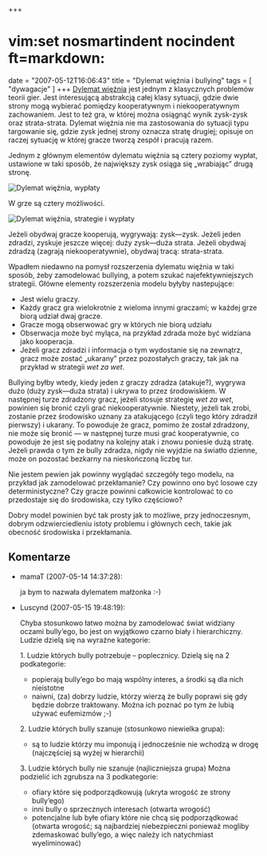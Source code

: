 +++
# vim:set nosmartindent nocindent ft=markdown:
date = "2007-05-12T16:06:43"
title = "Dylemat więźnia i bullying"
tags = [ "dywagacje" ]
+++
[Dylemat więźnia](http://pl.wikipedia.org/wiki/Dylemat_wi%C4%99%C5%BAnia) jest
jednym z klasycznych problemów teorii gier. Jest interesującą abstrakcją całej
klasy sytuacji, gdzie dwie strony mogą wybierać pomiędzy kooperatywnym i
niekooperatywnym zachowaniem. Jest to też gra, w której można osiągnąć wynik
zysk-zysk oraz strata-strata. Dylemat więźnia nie ma zastosowania do sytuacji
typu targowanie się, gdzie zysk jednej strony oznacza stratę drugiej; opisuje
on raczej sytuację w której gracze tworzą zespół i pracują razem.

<!--more-->

Jednym z głównym elementów dylematu więźnia są cztery poziomy wypłat,
ustawione w taki sposób, że największy zysk osiąga się „wrabiając” drugą
stronę.

![Dylemat więźnia, wypłaty](http://media.blizinski.pl/images/blog/pd-01-decisions-payoffs.png)

W grze są cztery możliwości.

![Dylemat więźnia, strategie i wypłaty](http://media.blizinski.pl/images/blog/pd-02-combinations.png)

Jeżeli obydwaj gracze kooperują, wygrywają: zysk―zysk. Jeżeli jeden zdradzi,
zyskuje jeszcze więcej: duży zysk―duża strata. Jeżeli obydwaj zdradzą (zagrają
niekooperatywnie), obydwaj tracą: strata-strata.

Wpadłem niedawno na pomysł rozszerzenia dylematu więźnia w taki sposób, żeby
zamodelować bullying, a potem szukać najefektywniejszych strategii. Główne
elementy rozszerzenia modelu byłyby nastepujące:

  * Jest wielu graczy.
  * Każdy gracz gra wielokrotnie z wieloma innymi graczami; w każdej grze biorą
    udział dwaj gracze.
  * Gracze mogą obserwować gry w których nie biorą udziału
  * Obserwacja może być myląca, na przykład zdrada może być widziana jako
    kooperacja.
  * Jeżeli gracz zdradzi i informacja o tym wydostanie się na zewnątrz, gracz
    może zostać „ukarany” przez pozostałych graczy, tak jak na przykład
    w strategii _wet za wet_.

Bullying byłby wtedy, kiedy jeden z graczy zdradza (atakuje?), wygrywa dużo
(duży zysk―duża strata) i ukrywa to przez środowiskiem. W następnej turze
zdradzony gracz, jeżeli stosuje strategię _wet za wet_, powinien się bronić
czyli grać niekooperatywnie. Niestety, jeżeli tak zrobi, zostanie przez
środowisko uznany za atakującego (czyli tego który zdradził pierwszy) i
ukarany. To powoduje że gracz, pomimo że został zdradzony, nie może się bronić
― w następnej turze musi grać kooperatywnie, co powoduje że jest się podatny
na kolejny atak i znowu poniesie dużą stratę. Jeżeli prawda o tym że bully
zdradza, nigdy nie wyjdzie na światło dzienne, może on pozostać bezkarny na
nieskończoną liczbę tur.

Nie jestem pewien jak powinny wyglądać szczegóły tego modelu, na przykład jak
zamodelować przekłamanie? Czy powinno ono być losowe czy deterministyczne? Czy
gracze powinni całkowicie kontrolować to co przedostaje się do środowiska, czy
tylko częściowo?

Dobry model powinien być tak prosty jak to możliwe, przy jednoczesnym, dobrym
odzwierciedleniu istoty problemu i głównych cech, takie jak obecność
środowiska i przekłamania.

## Komentarze

* mamaT (2007-05-14 14:37:28): <p>ja bym to nazwała dylematem małżonka :-)</p>
* Luscynd (2007-05-15 19:48:19): <p>Chyba stosunkowo łatwo można by zamodelować
  świat widziany oczami bully&#8217;ego, bo jest on wyjątkowo czarno biały i
  hierarchiczny. Ludzie dzielą się na wyraźne kategorie:</p>  <p>1. Ludzie
  których bully potrzebuje &#8211; poplecznicy. Dzielą się na 2 podkategorie:
  <ul> <li>popierają bully&#8217;ego bo mają wspólny interes, a środki są dla
  nich nieistotne</li> <li>naiwni, (za) dobrzy ludzie, którzy wierzą że bully
  poprawi się gdy będzie dobrze traktowany. Można ich poznać po tym że lubią
  używać eufemizmów ;-)</li> </ul></p>  <p>2. Ludzie których bully szanuje
  (stosunkowo niewielka grupa): <ul> <li>są to ludzie którzy mu imponują i
  jednocześnie nie wchodzą w drogę (najczęściej są wyżej w hierarchii)</li>
  </ul></p>  <p>3. Ludzie których bully nie szanuje (najliczniejsza grupa) Można
  podzielić ich zgrubsza na 3 podkategorie: <ul> <li>ofiary które się
  podporządkowują (ukryta wrogość ze strony bully&#8217;ego)</li> <li>inni bully
  o sprzecznych interesach (otwarta wrogość)</li> <li>potencjalne lub byłe
  ofiary które nie chcą się podporządkować (otwarta wrogość; są najbardziej
  niebezpieczni ponieważ mogliby zdemaskować bully&#8217;ego, a więc należy ich
  natychmiast wyeliminować)</li> </ul></p>
